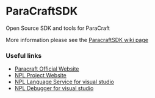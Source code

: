 ParaCraftSDK
============

Open Source SDK and tools for ParaCraft

More information please see the [ParacraftSDK wiki page](https://github.com/LiXizhi/ParaCraftSDK/wiki)

### Useful links
   * [Paracraft Official Website](http://www.paracraft.cn)
   * [NPL Project Website](http://www.nplproject.com)
   * [NPL Language Service for visual studio](https://visualstudiogallery.msdn.microsoft.com/7782dc20-924a-4726-8656-d876cdbb3417)
   * [NPL Debugger for visual studio](https://visualstudiogallery.msdn.microsoft.com/7ebe665c-4f1d-41fd-91e1-52176cf2d9db)
   
